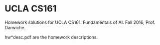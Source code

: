 UCLA CS161
===========

Homework solutions for UCLA CS161: Fundamentals of AI. Fall 2016, Prof. Darwiche.

hw*desc.pdf are the homework descriptions.